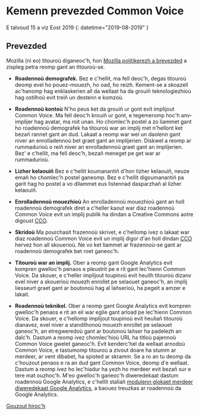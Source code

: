 # Kemenn prevezded Common Voice 

E talvoud 15 a viz Eost 2019 {: datetime="2019-08-2019" }

## Prevezded

Mozilla (ni eo) titouroù diganeoc'h, hon [Mozilla politikerezh a brevezded](https://www.mozilla.org/privacy) a zispleg petra reomp gant an titouroù-se.

* **Roadennoù demografek.** Bez e c'hellit, ma fell deoc'h, degas titouroù deomp evel ho pouez-mouezh, ho oad, ho reizh. Kement-se a skoazell ac'hanomp hag enklaskerien all da wellaat ha da grouiñ teknologiezhioù hag ostilhoù evit treiñ un destenn e komzoù. 

* **Roadennoù kontoù** N'ho peus ket da grouiñ ur gont evit implijout Common Voice. Ma fell deoc'h krouiñ ur gont, e tegemeromp hoc'h anv-implijer hag avatar, ma roit unan. Ho chomlec'h postel a zo liammet gant ho roadennoù demografek ha titouroù war an implij met n'hellont ket bezañ rannet gant an dud. Lakaat a reomp war wel un daolenn gant niver an enrolladennoù bet graet gant an implijerien. Diskwel a reomp ar rummadurioù o reiñ niver an enrolladennoù graet gant an implijerien. Bez' e c'hellit, ma fell deoc'h,  bezañ meneget pe get war ar rummadurioù.

* **Lizher kelaouiñ** Bez e c'hellit koumanantiñ d'hon lizher kelaouiñ, neuze emañ ho chomlec'h postel ganeomp. Bez e c'hellit digoumanantiñ pa garit hag ho postel a vo dilammet eus listennad dasparzhañ al lizher kelaouiñ.

* **Enrolladennoù mouezhioù** An enrolladennoù mouezhioù gant an holl roadennoù demografek diret a c'heller kaout war diaz roadennoù Common Voice evit un implij publik ha dindan a Creative Commons aotre digoust [CCO](https://creativecommons.org/publicdomain/zero/1.0/).

* **Skridoù** Ma pourchasit frazennoù skrivet, e c'hellomp ivez o lakaat war diaz roadennoù Common Voice evit un implij digor d'an holl dindan [CCO](https://creativecommons.org/publicdomain/zero/1.0/) hervez hon all skouerioù. Ne vo ket liammet ar frazennoù-se gant ar roadennoù demografek bet roet ganeoc'h.

* **Titouroù war an implij.** Ober a reomp gant Google Analytics evit kompren gwelloc'h penaos e pleustrit pe e rit gant lec'hienn Common Voice. Da skouer, e c'heller implijout toupinoù evit heuilh titouroù dizanv evel niver a skouerioù mouezh enrollet pe selaouet ganeoc'h, an implij liesseurt graet gant ar boutonoù hag al lañserioù, ha pegeit a amzer e lakait. 

* **Roadennoù teknikel.** Ober a reomp gant Google Analytics evit kompren gwelloc'h penaos e rit an eil war egile gant arload pe lec'hienn Common Voice. Da skouer, e c'hellomp implijout toupinoù evit heuliañ titouroù dianavez, evel niver a standilhonoù mouezh enrollet pe selaouet ganeoc'h, an etregweredoù gant ar boutonoù lañser ha padelezh an dalc'h. Dastum a reomp ivez chomlec'hioù URL ha titloù pajennoù Common Voice gwelet ganeoc'h. Evit kenderc'hel da wellaat arnodoù Common Voice, e tastumomp titouroù a zivout doare ha stumm ar merdeer, ar vent dibabet, ha spisted ar skramm. Se a ro an tu deomp da c'houzout penaos e ra an dud gant Common Voice, deomp d'e wellaat. Dastum a reomp ivez ho lec'hiadur ha yezh ho merdeer evit bezañ sur e tere mat ouzhoc'h. M'eo gwelloc'h ganeoc'h diweredekaat dastum roadennoù Google Analytics, e c'hellit staliañ [modulenn glokaet merdeer diweredekaat Google Analytics](https://tools.google.com/dlpage/gaoptout), a baouez treuzkas ar roadennoù da Google Analytics.

[Gouzout hiroc'h](https://github.com/common-voice/common-voice/blob/main/docs/data_dictionary.md)
